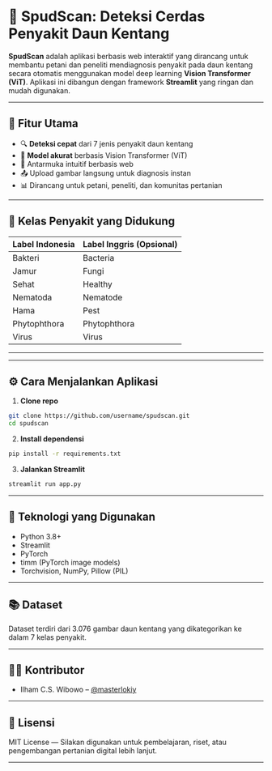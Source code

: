 # 🥔 SpudScan: Deteksi Cerdas Penyakit Daun Kentang

**SpudScan** adalah aplikasi berbasis web interaktif yang dirancang untuk membantu petani dan peneliti mendiagnosis penyakit pada daun kentang secara otomatis menggunakan model deep learning **Vision Transformer (ViT)**. Aplikasi ini dibangun dengan framework **Streamlit** yang ringan dan mudah digunakan.

---

## 🚀 Fitur Utama

- 🔍 **Deteksi cepat** dari 7 jenis penyakit daun kentang
- 🧠 **Model akurat** berbasis Vision Transformer (ViT)
- 🌱 Antarmuka intuitif berbasis web
- 📤 Upload gambar langsung untuk diagnosis instan
- 📊 Dirancang untuk petani, peneliti, dan komunitas pertanian

---

## 🧪 Kelas Penyakit yang Didukung

| Label Indonesia | Label Inggris (Opsional) |
| --------------- | ------------------------ |
| Bakteri         | Bacteria                 |
| Jamur           | Fungi                    |
| Sehat           | Healthy                  |
| Nematoda        | Nematode                 |
| Hama            | Pest                     |
| Phytophthora    | Phytophthora             |
| Virus           | Virus                    |

---

---

## ⚙️ Cara Menjalankan Aplikasi

1. **Clone repo**

```bash
git clone https://github.com/username/spudscan.git
cd spudscan
```

2. **Install dependensi**

```bash
pip install -r requirements.txt
```

3. **Jalankan Streamlit**

```bash
streamlit run app.py
```

---

## 🧠 Teknologi yang Digunakan

- Python 3.8+
- Streamlit
- PyTorch
- timm (PyTorch image models)
- Torchvision, NumPy, Pillow (PIL)

---

## 📚 Dataset

Dataset terdiri dari 3.076 gambar daun kentang yang dikategorikan ke dalam 7 kelas penyakit.

---

## 🧑‍💻 Kontributor

- Ilham C.S. Wibowo – [@masterlokiy](https://github.com/masterlokiy)

---

## 📄 Lisensi

MIT License — Silakan digunakan untuk pembelajaran, riset, atau pengembangan pertanian digital lebih lanjut.

---
